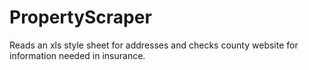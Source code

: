 # PropertyScraper
Reads an xls style sheet for addresses and checks county website for information needed in insurance.

